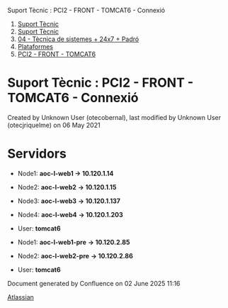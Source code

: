 Suport Tècnic : PCI2 - FRONT - TOMCAT6 - Connexió  

1.  [Suport Tècnic](index.html)
2.  [Suport Tècnic](13893782.html)
3.  [04 - Tècnica de sistemes + 24x7 + Padró](26313202.html)
4.  [Plataformes](Plataformes_41520520.html)
5.  [PCI2 - FRONT - TOMCAT6](PCI2---FRONT---TOMCAT6_41520867.html)

Suport Tècnic : PCI2 - FRONT - TOMCAT6 - Connexió
=================================================

Created by Unknown User (otecobernal), last modified by Unknown User (otecjriquelme) on 06 May 2021

Servidors 
==========

*   Node1: **aoc-l-web1 → 10.120.1.14**
    
*   Node2: **aoc-l-web2** **→ 10.120.1.15**
*   Node3: **aoc-l-web3** **→ 10.120.1.137**
*   Node4: **aoc-l-web4** **→ 10.120.1.203**
*   User: **tomcat6**

*   Node1: **aoc-l-web1-pre** **→ 10.120.2.85**
    
*   Node2: **aoc-l-web2-pre** **→ 10.120.2.86**
*   User: **tomcat6**

Document generated by Confluence on 02 June 2025 11:16

[Atlassian](http://www.atlassian.com/)